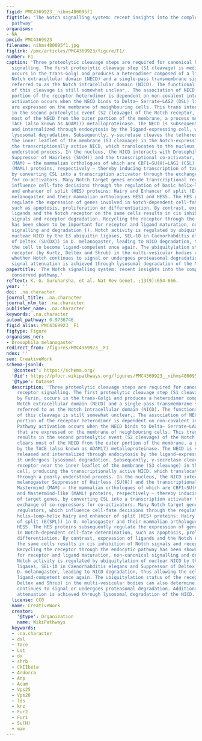 ```yaml
---
figid: PMC4369923__nihms480095f1
figtitle: 'The Notch signalling system: recent insights into the complexity of a conserved
  pathway'
organisms:
- NA
pmcid: PMC4369923
filename: nihms480095f1.jpg
figlink: /pmc/articles/PMC4369923/figure/F1/
number: F1
caption: 'Three proteolytic cleavage steps are required for canonical Notch receptor
  signalling. The first proteolytic cleavage step (S1 cleavage) is mediated by Furin,
  occurs in the trans-Golgi and produces a heterodimer composed of a ligand-binding
  Notch extracellular domain (NECD) and a single-pass transmembrane signalling domain
  referred to as the Notch intracellular domain (NICD). The functional importance
  of this cleavage is still somewhat unclear,. The association of NECD and the transmembrane
  portion of the receptor heterodimer is dependent on non-covalent interactions. Pathway
  activation occurs when the NECD binds to Delta– Serrate–LAG2 (DSL) ligands that
  are expressed on the membrane of neighbouring cells. This trans interaction results
  in the second proteolytic event (S2 cleavage) of the Notch receptor, which clears
  most of the NECD from the outer portion of the membrane, a process mediated by the
  TACE (also known as ADAM17) metalloproteinase. The NECD is subsequently released
  and internalized through endocytosis by the ligand-expressing cell, where it undergoes
  lysosomal degradation. Subsequently, γ-secretase cleaves the tethered receptor near
  the inner leaflet of the membrane (S3 cleavage) in the Notch-expressing cell, producing
  the transcriptionally active NICD, which translocates to the nucleus through a poorly
  understood process. In the nucleus, the NICD interacts with Drosophila melanogaster
  Suppressor of Hairless (SU(H)) and the transcriptional co-activator, Mastermind
  (MAM) — the mammalian orthologues of which are CBF1–SU(H)–LAG1 (CSL) and Mastermind-like
  (MAML) proteins, respectively — thereby inducing transcription of target genes,
  by converting CSL into a transcription activator through the exchange of co-repressors
  for co-activators. Many Notch target genes encode transcriptional regulators, which
  influence cell-fate decisions through the regulation of basic helix–loop–helix hairy
  and enhancer of split (HES) proteins: Hairy and Enhancer of split (E(SPL)) in D.
  melanogaster and their mammalian orthologues HES1 and HES5. The HES proteins subsequently
  regulate the expression of genes involved in Notch-dependent cell-fate determination,
  such as apoptosis, proliferation or differentiation. By contrast, expression of
  ligands and the Notch receptor on the same cells results in cis inhibition of Notch
  signals and receptor degradation. Recycling the receptor through the endocytic pathway
  has been shown to be important for receptor and ligand maturation, non-canonical
  signalling and degradation (). Notch activity is regulated by ubiquitylation of
  nuclear NICD by the E3 ubiquitin ligases, SEL-10 in Caenorhabditis elegans and Suppressor
  of Deltex (SU(DX)) in D. melanogaster, leading to NICD degradation, thus allowing
  the cell to become ligand-competent once again. The ubiquitylation status of the
  receptor (by Kurtz, Deltex and Shrub) in the multi-vesicular bodies can also determine
  whether Notch continues to signal or undergoes proteasomal degradation. Additionally,
  signal attenuation is achieved through lysosomal degradation of the NICD.'
papertitle: 'The Notch signalling system: recent insights into the complexity of a
  conserved pathway.'
reftext: K. G. Guruharsha, et al. Nat Rev Genet. ;13(9):654-666.
year: ''
doi: .na.character
journal_title: .na.character
journal_nlm_ta: .na.character
publisher_name: .na.character
keywords: .na.character
automl_pathway: 0.9736746
figid_alias: PMC4369923__F1
figtype: Figure
organisms_ner:
- Drosophila melanogaster
redirect_from: /figures/PMC4369923__F1
ndex: ''
seo: CreativeWork
schema-jsonld:
  '@context': https://schema.org/
  '@id': https://pfocr.wikipathways.org/figures/PMC4369923__nihms480095f1.html
  '@type': Dataset
  description: 'Three proteolytic cleavage steps are required for canonical Notch
    receptor signalling. The first proteolytic cleavage step (S1 cleavage) is mediated
    by Furin, occurs in the trans-Golgi and produces a heterodimer composed of a ligand-binding
    Notch extracellular domain (NECD) and a single-pass transmembrane signalling domain
    referred to as the Notch intracellular domain (NICD). The functional importance
    of this cleavage is still somewhat unclear,. The association of NECD and the transmembrane
    portion of the receptor heterodimer is dependent on non-covalent interactions.
    Pathway activation occurs when the NECD binds to Delta– Serrate–LAG2 (DSL) ligands
    that are expressed on the membrane of neighbouring cells. This trans interaction
    results in the second proteolytic event (S2 cleavage) of the Notch receptor, which
    clears most of the NECD from the outer portion of the membrane, a process mediated
    by the TACE (also known as ADAM17) metalloproteinase. The NECD is subsequently
    released and internalized through endocytosis by the ligand-expressing cell, where
    it undergoes lysosomal degradation. Subsequently, γ-secretase cleaves the tethered
    receptor near the inner leaflet of the membrane (S3 cleavage) in the Notch-expressing
    cell, producing the transcriptionally active NICD, which translocates to the nucleus
    through a poorly understood process. In the nucleus, the NICD interacts with Drosophila
    melanogaster Suppressor of Hairless (SU(H)) and the transcriptional co-activator,
    Mastermind (MAM) — the mammalian orthologues of which are CBF1–SU(H)–LAG1 (CSL)
    and Mastermind-like (MAML) proteins, respectively — thereby inducing transcription
    of target genes, by converting CSL into a transcription activator through the
    exchange of co-repressors for co-activators. Many Notch target genes encode transcriptional
    regulators, which influence cell-fate decisions through the regulation of basic
    helix–loop–helix hairy and enhancer of split (HES) proteins: Hairy and Enhancer
    of split (E(SPL)) in D. melanogaster and their mammalian orthologues HES1 and
    HES5. The HES proteins subsequently regulate the expression of genes involved
    in Notch-dependent cell-fate determination, such as apoptosis, proliferation or
    differentiation. By contrast, expression of ligands and the Notch receptor on
    the same cells results in cis inhibition of Notch signals and receptor degradation.
    Recycling the receptor through the endocytic pathway has been shown to be important
    for receptor and ligand maturation, non-canonical signalling and degradation ().
    Notch activity is regulated by ubiquitylation of nuclear NICD by the E3 ubiquitin
    ligases, SEL-10 in Caenorhabditis elegans and Suppressor of Deltex (SU(DX)) in
    D. melanogaster, leading to NICD degradation, thus allowing the cell to become
    ligand-competent once again. The ubiquitylation status of the receptor (by Kurtz,
    Deltex and Shrub) in the multi-vesicular bodies can also determine whether Notch
    continues to signal or undergoes proteasomal degradation. Additionally, signal
    attenuation is achieved through lysosomal degradation of the NICD.'
  license: CC0
  name: CreativeWork
  creator:
    '@type': Organization
    name: WikiPathways
  keywords:
  - .na.character
  - dsl
  - Tace
  - Lst
  - dx
  - shrb
  - CkIIbeta
  - Andorra
  - Anp
  - Acam
  - Vps25
  - Vps28
  - lds
  - krz
  - Fur2
  - Fur1
  - Su(H)
  - mam
---
```

